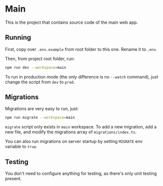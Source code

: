 # Main

This is the project that contains source code of the main web app.

## Running

First, copy over `.env.example` from root folder to this one. Rename it to `.env`.

Then, from project root folder, run:

```bash
npm run dev --workspace=main
```

To run in production mode (the only difference is no `--watch` command), just change the script from `dev` to `prod`.

## Migrations

Migrations are very easy to run, just:

```bash
npm run migrate --workspace=main
```

`migrate` script only exists in `main` workspace. To add a new migration, add a new file, and modify the migrations array of `migrations/index.ts`.

You can also run migrations on server startup by setting `MIGRATE` env variable to `true`.

## Testing

You don't need to configure anything for testing, as there's only unit testing present.
